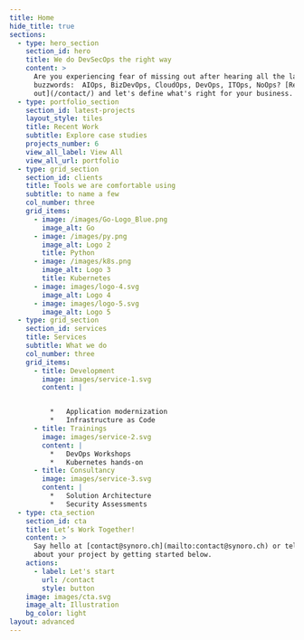 ```yaml
---
title: Home
hide_title: true
sections:
  - type: hero_section
    section_id: hero
    title: We do DevSecOps the right way
    content: >
      Are you experiencing fear of missing out after hearing all the latest
      buzzwords:  AIOps, BizDevOps, CloudOps, DevOps, ITOps, NoOps? [Reach
      out](/contact/) and let's define what's right for your business.
  - type: portfolio_section
    section_id: latest-projects
    layout_style: tiles
    title: Recent Work
    subtitle: Explore case studies
    projects_number: 6
    view_all_label: View All
    view_all_url: portfolio
  - type: grid_section
    section_id: clients
    title: Tools we are comfortable using
    subtitle: to name a few
    col_number: three
    grid_items:
      - image: /images/Go-Logo_Blue.png
        image_alt: Go
      - image: /images/py.png
        image_alt: Logo 2
        title: Python
      - image: /images/k8s.png
        image_alt: Logo 3
        title: Kubernetes
      - image: images/logo-4.svg
        image_alt: Logo 4
      - image: images/logo-5.svg
        image_alt: Logo 5
  - type: grid_section
    section_id: services
    title: Services
    subtitle: What we do
    col_number: three
    grid_items:
      - title: Development
        image: images/service-1.svg
        content: |


          *   Application modernization
          *   Infrastructure as Code
      - title: Trainings
        image: images/service-2.svg
        content: |
          *   DevOps Workshops
          *   Kubernetes hands-on
      - title: Consultancy
        image: images/service-3.svg
        content: |
          *   Solution Architecture
          *   Security Assessments
  - type: cta_section
    section_id: cta
    title: Let’s Work Together!
    content: >
      Say hello at [contact@synoro.ch](mailto:contact@synoro.ch) or tell us more
      about your project by getting started below.
    actions:
      - label: Let's start
        url: /contact
        style: button
    image: images/cta.svg
    image_alt: Illustration
    bg_color: light
layout: advanced
---
```

